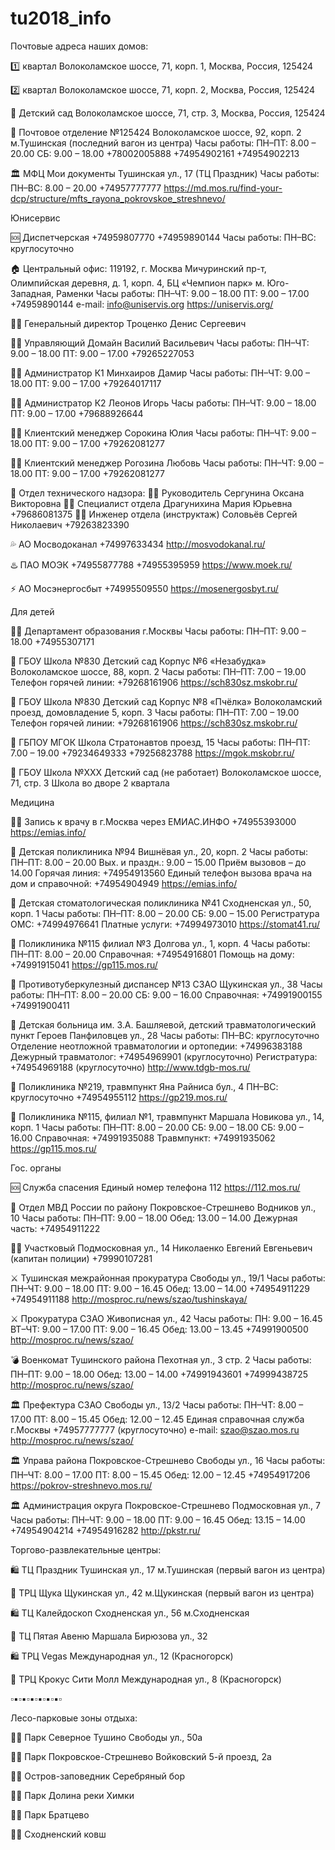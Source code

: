 # tu2018_info


Почтовые адреса наших домов:

1️⃣ квартал
Волоколамское шоссе, 71, корп. 1,
Москва, Россия, 125424

2️⃣ квартал
Волоколамское шоссе, 71, корп. 2,
Москва, Россия, 125424

👶 Детский сад
Волоколамское шоссе, 71, стр. 3,
Москва, Россия, 125424

🏤 Почтовое отделение №125424
Волоколамское шоссе, 92, корп. 2
м.Тушинская (последний вагон из центра)
Часы работы:
ПН–ПТ: 8.00 – 20.00
СБ: 9.00 – 18.00
+78002005888     +74954902161
+74954902213

🏛 МФЦ Мои документы
Тушинская ул., 17 (ТЦ Праздник)
Часы работы:
ПН–ВС: 8.00 – 20.00
+74957777777
https://md.mos.ru/find-your-dcp/structure/mfts_rayona_pokrovskoe_streshnevo/



Юнисервис

🆘 Диспетчерская
+74959807770     +74959890144
Часы работы:
ПН–ВС: круглосуточно

🏠 Центральный офис:
119192, г. Москва
Мичуринский пр-т,
Олимпийская деревня,
д. 1, корп. 4, БЦ «Чемпион парк»
м. Юго-Западная, Раменки
Часы работы:
ПН–ЧТ: 9.00 – 18.00
ПТ: 9.00 – 17.00
+74959890144
e-mail: info@uniservis.org
https://uniservis.org/

👨‍💼 Генеральный директор
Троценко Денис Сергеевич

👨‍💼 Управляющий
Домайн Василий Васильевич
Часы работы:
ПН–ЧТ: 9.00 – 18.00
ПТ: 9.00 – 17.00
+79265227053

👨‍🔧 Администратор К1
Минхаиров Дамир
Часы работы:
ПН–ЧТ: 9.00 – 18.00
ПТ: 9.00 – 17.00
+79264017117

👨‍🔧 Администратор К2
Леонов Игорь
Часы работы:
ПН–ЧТ: 9.00 – 18.00
ПТ: 9.00 – 17.00
+79688926644

🙎‍♀️ Клиентский менеджер
Сорокина Юлия
Часы работы:
ПН–ЧТ: 9.00 – 18.00
ПТ: 9.00 – 17.00
+79262081277

🙎‍♀️ Клиентский менеджер
Рогозина Любовь
Часы работы:
ПН–ЧТ: 9.00 – 18.00
ПТ: 9.00 – 17.00
+79262081277

🔩 Отдел технического надзора:
👩‍💼 Руководитель
Сергунина Оксана Викторовна
🙎‍♀️ Специалист отдела
Драгунихина Мария Юрьевна
+79686081375
👨‍🔧 Инженер отдела (инструктаж)
Соловьёв Сергей Николаевич
+79263823390

💦 АО Мосводоканал
+74997633434
http://mosvodokanal.ru/

♨️ ПАО МОЭК
+74955877788     +74955395959
https://www.moek.ru/

⚡️ АО Мосэнергосбыт
+74995509550
https://mosenergosbyt.ru/




Для детей

👩‍🏫 Департамент образования г.Москвы
Часы работы:
ПН–ПТ: 9.00 – 18.00
+74955307171

🏫 ГБОУ Школа №830 Детский сад
Корпус №6 «Незабудка»
Волоколамское шоссе, 88, корп. 2
Часы работы:
ПН–ПТ: 7.00 – 19.00
Телефон горячей линии:
+79268161906
https://sch830sz.mskobr.ru/

🏫 ГБОУ Школа №830 Детский сад
Корпус №8 «Пчёлка»
Волоколамский проезд,
домовладение 5, корп. 3
Часы работы:
ПН–ПТ: 7.00 – 19.00
Телефон горячей линии:
+79268161906
https://sch830sz.mskobr.ru/

🏫 ГБПОУ МГОК Школа
Стратонавтов проезд, 15
Часы работы:
ПН–ПТ: 7.00 – 19.00
+79234649333     +79256823788
https://mgok.mskobr.ru/

🏫 ГБОУ Школа №ХХХ Детский сад (не работает)
Волоколамское шоссе, 71, стр. 3
Школа во дворе 2 квартала






Медицина

👩‍⚕️ Запись к врачу в г.Москва
через ЕМИАС.ИНФО
+74955393000
https://emias.info/

🏥 Детская поликлиника №94
Вишнёвая ул., 20, корп. 2
Часы работы:
ПН–ПТ: 8.00 – 20.00
Вых. и праздн.: 9.00 – 15.00
Приём вызовов – до 14.00
Горячая линия:
+74954913560
Единый телефон вызова врача на дом и справочной:
+74954904949
https://emias.info/

🦷 Детская стоматологическая поликлиника №41
Сходненская ул., 50, корп. 1
Часы работы:
ПН–ПТ: 8.00 – 20.00
СБ: 9.00 – 15.00
Регистратура ОМС:
+74994976641
Платные услуги:
+74994973010
https://stomat41.ru/

🏥 Поликлиника №115 филиал №3
Долгова ул., 1, корп. 4
Часы работы:
ПН–ПТ: 8.00 – 20.00
Справочная:
+74954916801
Помощь на дому:
+74991915041
https://gp115.mos.ru/

🏥 Противотуберкулезный диспансер №13 СЗАО
Щукинская ул., 38
Часы работы:
ПН–ПТ: 8.00 – 20.00
СБ: 9.00 – 16.00
Справочная:
+74991900155     +74991900411

🏥 Детская больница им. З.А. Башляевой,
детский травматологический пункт
Героев Панфиловцев ул., 28
Часы работы:
ПН–ВС: круглосуточно
Отделение неотложной травматологии и ортопедии:
+74996383188
Дежурный травматолог:
+74954969901 (круглосуточно)
Регистратура:
+74954969188 (круглосуточно)
http://www.tdgb-mos.ru/

🏥 Поликлиника №219, травмпункт
Яна Райниса бул., 4
ПН–ВС: круглосуточно
+74954955112
https://gp219.mos.ru/

🏥 Поликлиника №115, филиал №1, травмпункт
Маршала Новикова ул., 14, корп. 1
Часы работы:
ПН–ПТ: 8.00 – 20.00
СБ: 9.00 – 18.00
СБ: 9.00 – 16.00
Справочная:
+74991935088
Травмпункт:
+74991935062
https://gp115.mos.ru/





Гос. органы

🆘 Служба спасения
Единый номер телефона 112
https://112.mos.ru/

🚓 Отдел МВД России по району Покровское-Стрешнево
Водников ул., 10
Часы работы:
ПН–ПТ: 9.00 – 18.00
Обед: 13.00 – 14.00
Дежурная часть:
+74954911222

👮‍♂️ Участковый
Подмосковная ул., 14
Николаенко Евгений Евгеньевич
(капитан полиции)
+79990107281

⚔️ Тушинская межрайонная прокуратура
Свободы ул., 19/1
Часы работы:
ПН–ЧТ: 9.00 – 18.00
ПТ: 9.00 – 16.45
Обед: 13.00 – 14.00
+74954911229     +74954911188
http://mosproc.ru/news/szao/tushinskaya/

⚔️ Прокуратура СЗАО
Живописная ул., 42
Часы работы:
ПН: 9.00 – 16.45
ВТ–ЧТ: 9.00 – 17.00
ПТ: 9.00 – 16.45
Обед: 13.00 – 13.45
+74991900500
http://mosproc.ru/news/szao/

💣 Военкомат Тушинского района
Пехотная ул., 3 стр. 2
Часы работы:
ПН–ПТ: 9.00 – 18.00
Обед: 13.00 – 14.00
+74991943601     +74999438725
http://mosproc.ru/news/szao/

🏛 Префектура СЗАО
Свободы ул., 13/2
Часы работы:
ПН–ЧТ: 8.00 – 17.00
ПТ: 8.00 – 15.45
Обед: 12.00 – 12.45
Единая справочная служба г.Москвы
+74957777777 (круглосуточно)
e-mail: szao@szao.mos.ru
http://mosproc.ru/news/szao/

🏛 Управа района Покровское-Стрешнево
Свободы ул., 16
Часы работы:
ПН–ЧТ: 8.00 – 17.00
ПТ: 8.00 – 15.45
Обед: 12.00 – 12.45
+74954917206
https://pokrov-streshnevo.mos.ru/

🏛 Администрация округа Покровское-Стрешнево
Подмосковная ул., 7
Часы работы:
ПН–ЧТ: 9.00 – 18.00
ПТ: 9.00 – 16.45
Обед: 13.15 – 14.00
+74954904214     +74954916282
http://pkstr.ru/





Торгово-развлекательные центры:

🛍 ТЦ Праздник
Тушинская ул., 17
м.Тушинская
(первый вагон из центра)

🛒 ТРЦ Щука
Щукинская ул., 42
м.Щукинская
(первый вагон из центра)

🛍 ТЦ Калейдоскоп
Сходненская ул., 56
м.Сходненская

🛒 ТЦ Пятая Авеню
Маршала Бирюзова ул., 32

🛍 ТРЦ Vegas
Международная ул., 12
(Красногорск)

🛒 ТРЦ Крокус Сити Молл
Международная ул., 8
(Красногорск)

▫️▪️▫️▪️▫️▪️▫️▪️▫️▪️▫️▪️▫️

Лесо-парковые зоны отдыха:

🌲🌳 Парк Северное Тушино
Свободы ул., 50а

🌳🌲 Парк Покровское-Стрешнево
Войковский 5-й проезд, 2а

🌲🌳 Остров-заповедник Серебряный бор

🌳🌲 Парк Долина реки Химки

🌲🌳 Парк Братцево

🌳🌲 Сходненский ковш


